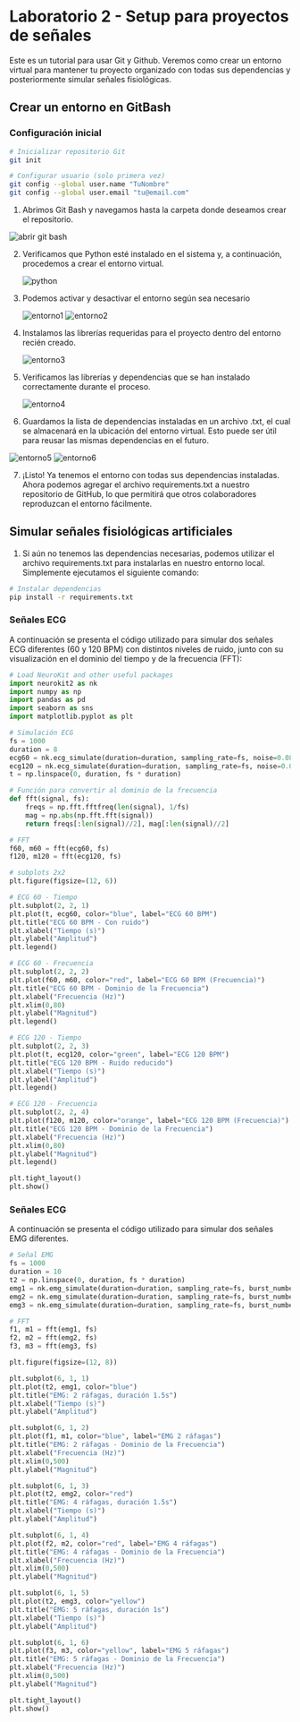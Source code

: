 # Laboratorio 2 - Setup para proyectos de señales
Este es un tutorial para usar Git y Github.
Veremos como crear un entorno virtual para mantener tu proyecto organizado con todas sus dependencias y posteriormente simular señales fisiológicas.


## Crear un entorno en GitBash

### Configuración inicial
```bash
# Inicializar repositorio Git
git init

# Configurar usuario (solo primera vez)
git config --global user.name "TuNombre"
git config --global user.email "tu@email.com"
```

1.	Abrimos Git Bash y navegamos hasta la carpeta donde deseamos crear el repositorio.

![abrir git bash](https://github.com/Eliasp03/GRUPO7-ISB-2025-I/blob/main/Laboratorios/Laboratorio%202%20-%20Setup%20para%20proyectos%20de%20se%C3%B1ales/Images%20L2/Imagen1.png)

2. Verificamos que Python esté instalado en el sistema y, a continuación, procedemos a crear el entorno virtual.
   
   ![python](https://github.com/Eliasp03/GRUPO7-ISB-2025-I/blob/main/Laboratorios/Laboratorio%202%20-%20Setup%20para%20proyectos%20de%20se%C3%B1ales/Images%20L2/Imagen2.png)
3. Podemos activar y desactivar el entorno según sea necesario
   
   ![entorno1](https://github.com/Eliasp03/GRUPO7-ISB-2025-I/blob/main/Laboratorios/Laboratorio%202%20-%20Setup%20para%20proyectos%20de%20se%C3%B1ales/Images%20L2/Imagen3.png)
   ![entorno2](https://github.com/Eliasp03/GRUPO7-ISB-2025-I/blob/main/Laboratorios/Laboratorio%202%20-%20Setup%20para%20proyectos%20de%20se%C3%B1ales/Images%20L2/Imagen4.png)
   
4. Instalamos las librerías requeridas para el proyecto dentro del entorno recién creado.

   ![entorno3](https://github.com/Eliasp03/GRUPO7-ISB-2025-I/blob/main/Laboratorios/Laboratorio%202%20-%20Setup%20para%20proyectos%20de%20se%C3%B1ales/Images%20L2/Imagen5.png)
   
5. Verificamos las librerías y dependencias que se han instalado correctamente durante el proceso.

   ![entorno4](https://github.com/Eliasp03/GRUPO7-ISB-2025-I/blob/main/Laboratorios/Laboratorio%202%20-%20Setup%20para%20proyectos%20de%20se%C3%B1ales/Images%20L2/Imagen6.png)
   
6. Guardamos la lista de dependencias instaladas en un archivo .txt, el cual se almacenará en la ubicación del entorno virtual. Esto puede ser útil para reusar las mismas dependencias en el futuro.

![entorno5](https://github.com/Eliasp03/GRUPO7-ISB-2025-I/blob/main/Laboratorios/Laboratorio%202%20-%20Setup%20para%20proyectos%20de%20se%C3%B1ales/Images%20L2/Imagen7.png)
   ![entorno6](https://github.com/Eliasp03/GRUPO7-ISB-2025-I/blob/main/Laboratorios/Laboratorio%202%20-%20Setup%20para%20proyectos%20de%20se%C3%B1ales/Images%20L2/Imagen8.png)
   
7. ¡Listo! Ya tenemos el entorno con todas sus dependencias instaladas. Ahora podemos agregar el archivo requirements.txt a nuestro repositorio de GitHub, lo que permitirá que otros colaboradores reproduzcan el entorno fácilmente.
   
## Simular señales fisiológicas artificiales

1. Si aún no tenemos las dependencias necesarias, podemos utilizar el archivo requirements.txt para instalarlas en nuestro entorno local. Simplemente ejecutamos el siguiente comando:
```bash
# Instalar dependencias 
pip install -r requirements.txt
```
### Señales ECG

A continuación se presenta el código utilizado para simular dos señales ECG diferentes (60 y 120 BPM) con distintos niveles de ruido, junto con su visualización en el dominio del tiempo y de la frecuencia (FFT):

```python
# Load NeuroKit and other useful packages
import neurokit2 as nk
import numpy as np
import pandas as pd
import seaborn as sns
import matplotlib.pyplot as plt

# Simulación ECG
fs = 1000
duration = 8
ecg60 = nk.ecg_simulate(duration=duration, sampling_rate=fs, noise=0.08, heart_rate=60)
ecg120 = nk.ecg_simulate(duration=duration, sampling_rate=fs, noise=0.01, heart_rate=120)
t = np.linspace(0, duration, fs * duration)

# Función para convertir al dominio de la frecuencia
def fft(signal, fs):
    freqs = np.fft.fftfreq(len(signal), 1/fs)
    mag = np.abs(np.fft.fft(signal))
    return freqs[:len(signal)//2], mag[:len(signal)//2]

# FFT
f60, m60 = fft(ecg60, fs)
f120, m120 = fft(ecg120, fs)

# subplots 2x2
plt.figure(figsize=(12, 6))

# ECG 60 - Tiempo
plt.subplot(2, 2, 1)
plt.plot(t, ecg60, color="blue", label="ECG 60 BPM")
plt.title("ECG 60 BPM - Con ruido")
plt.xlabel("Tiempo (s)")
plt.ylabel("Amplitud")
plt.legend()

# ECG 60 - Frecuencia
plt.subplot(2, 2, 2)
plt.plot(f60, m60, color="red", label="ECG 60 BPM (Frecuencia)")
plt.title("ECG 60 BPM - Dominio de la Frecuencia")
plt.xlabel("Frecuencia (Hz)")
plt.xlim(0,80)
plt.ylabel("Magnitud")
plt.legend()

# ECG 120 - Tiempo
plt.subplot(2, 2, 3)
plt.plot(t, ecg120, color="green", label="ECG 120 BPM")
plt.title("ECG 120 BPM - Ruido reducido")
plt.xlabel("Tiempo (s)")
plt.ylabel("Amplitud")
plt.legend()

# ECG 120 - Frecuencia
plt.subplot(2, 2, 4)
plt.plot(f120, m120, color="orange", label="ECG 120 BPM (Frecuencia)")
plt.title("ECG 120 BPM - Dominio de la Frecuencia")
plt.xlabel("Frecuencia (Hz)")
plt.xlim(0,80)
plt.ylabel("Magnitud")
plt.legend()

plt.tight_layout()
plt.show()
```

### Señales ECG

A continuación se presenta el código utilizado para simular dos señales EMG diferentes.

```python
# Señal EMG
fs = 1000
duration = 10
t2 = np.linspace(0, duration, fs * duration)
emg1 = nk.emg_simulate(duration=duration, sampling_rate=fs, burst_number=2, burst_duration=1.5)
emg2 = nk.emg_simulate(duration=duration, sampling_rate=fs, burst_number=4, burst_duration=1.5)
emg3 = nk.emg_simulate(duration=duration, sampling_rate=fs, burst_number=5, burst_duration=1.0)

# FFT
f1, m1 = fft(emg1, fs)
f2, m2 = fft(emg2, fs)
f3, m3 = fft(emg3, fs)

plt.figure(figsize=(12, 8))

plt.subplot(6, 1, 1) 
plt.plot(t2, emg1, color="blue") 
plt.title("EMG: 2 ráfagas, duración 1.5s") 
plt.xlabel("Tiempo (s)") 
plt.ylabel("Amplitud")

plt.subplot(6, 1, 2) 
plt.plot(f1, m1, color="blue", label="EMG 2 ráfagas")
plt.title("EMG: 2 ráfagas - Dominio de la Frecuencia")
plt.xlabel("Frecuencia (Hz)")
plt.xlim(0,500)
plt.ylabel("Magnitud")

plt.subplot(6, 1, 3) 
plt.plot(t2, emg2, color="red") 
plt.title("EMG: 4 ráfagas, duración 1.5s") 
plt.xlabel("Tiempo (s)") 
plt.ylabel("Amplitud")

plt.subplot(6, 1, 4) 
plt.plot(f2, m2, color="red", label="EMG 4 ráfagas")
plt.title("EMG: 4 ráfagas - Dominio de la Frecuencia")
plt.xlabel("Frecuencia (Hz)")
plt.xlim(0,500)
plt.ylabel("Magnitud")

plt.subplot(6, 1, 5) 
plt.plot(t2, emg3, color="yellow") 
plt.title("EMG: 5 ráfagas, duración 1s") 
plt.xlabel("Tiempo (s)") 
plt.ylabel("Amplitud")

plt.subplot(6, 1, 6) 
plt.plot(f3, m3, color="yellow", label="EMG 5 ráfagas")
plt.title("EMG: 5 ráfagas - Dominio de la Frecuencia")
plt.xlabel("Frecuencia (Hz)")
plt.xlim(0,500)
plt.ylabel("Magnitud")

plt.tight_layout()
plt.show()

